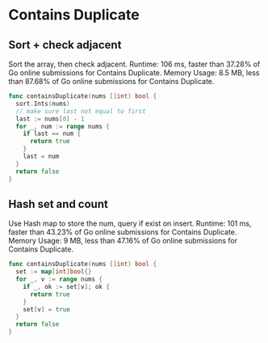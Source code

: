 # Contains Duplicate
## Sort + check adjacent
Sort the array, then check adjacent.
Runtime: 106 ms, faster than 37.28% of Go online submissions for Contains Duplicate.
Memory Usage: 8.5 MB, less than 87.68% of Go online submissions for Contains Duplicate.
```go
func containsDuplicate(nums []int) bool {
  sort.Ints(nums)
  // make sure last not equal to first
  last := nums[0] - 1
  for _, num := range nums {
    if last == num {
      return true
    }
    last = num
  }
  return false
}
```
## Hash set and count
Use Hash map to store the num, query if exist on insert.
Runtime: 101 ms, faster than 43.23% of Go online submissions for Contains Duplicate.
Memory Usage: 9 MB, less than 47.16% of Go online submissions for Contains Duplicate.
```go
func containsDuplicate(nums []int) bool {
  set := map[int]bool{}
  for _, v := range nums {
    if _, ok := set[v]; ok {
      return true
    }
    set[v] = true
  }
  return false
}
```